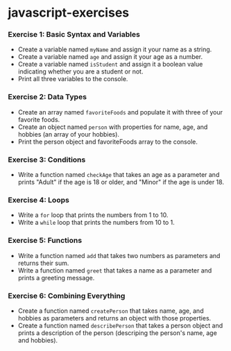 # javascript-exercises

### Exercise 1: Basic Syntax and Variables
- Create a variable named `myName` and assign it your name as a string.
- Create a variable named `age` and assign it your age as a number.
- Create a variable named `isStudent` and assign it a boolean value indicating whether you are a student or not.
- Print all three variables to the console.

### Exercise 2: Data Types
- Create an array named `favoriteFoods` and populate it with three of your favorite foods.
- Create an object named `person` with properties for name, age, and hobbies (an array of your hobbies).
- Print the person object and favoriteFoods array to the console.

### Exercise 3: Conditions
- Write a function named `checkAge` that takes an age as a parameter and prints "Adult" if the age is 18 or older, and "Minor" if the age is under 18.

### Exercise 4: Loops
- Write a `for` loop that prints the numbers from 1 to 10.
- Write a `while` loop that prints the numbers from 10 to 1.

### Exercise 5: Functions
- Write a function named `add` that takes two numbers as parameters and returns their sum.
- Write a function named `greet` that takes a name as a parameter and prints a greeting message.

### Exercise 6: Combining Everything
- Create a function named `createPerson` that takes name, age, and hobbies as parameters and returns an object with those properties.
- Create a function named `describePerson` that takes a person object and prints a description of the person (descriping the person's name, age and hobbies).
